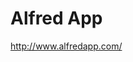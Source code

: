 <!--
id: 1376524814
link: http://kevinisom.info/post/1376524814/alfred-app
slug: alfred-app
date: Sat Oct 23 2010 12:36:21 GMT+1300 (NZDT)
raw: {"blog_name":"kevinisom","id":1376524814,"post_url":"http://kevinisom.info/post/1376524814/alfred-app","slug":"alfred-app","type":"link","date":"2010-10-22 23:36:21 GMT","timestamp":1287790581,"state":"published","format":"html","reblog_key":"4WKXQbiL","tags":[],"short_url":"http://tmblr.co/Zw68Yy1I31eE","highlighted":[],"feed_item":"http://www.alfredapp.com/","from_feed_id":"650234","note_count":0,"title":"Alfred App","url":"http://www.alfredapp.com/","description":""}
publish: 2010-10-023
tags: 
title: Alfred App
-->


Alfred App
==========

<http://www.alfredapp.com/>

